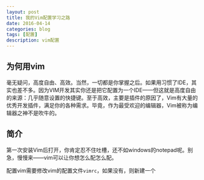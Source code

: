 ```yaml
---
layout: post
title: 我的Vim配置学习之路
date: 2016-04-14
categories: blog
tags: [配置]
description: vim配置
---
```

## 为何用vim

毫无疑问，高度自由、高效。当然，一切都是你掌握之后。如果用习惯了IDE，其实也差不多。因为VIM开发其实你还是把它配置为一个IDE——但这就是高度自由的来源：几乎随意设置的快捷键。至于高效，主要是插件的原因了，Vim有大量的优秀开发插件，满足你的各种需求。毕竟，作为最受欢迎的编辑器，Vim被称为编辑器之神不是吹牛的。

## 简介
第一次安装Vim后打开，你肯定忍不住吐槽，还不如windows的notepad呢。别急，慢慢来——vim可以让你想怎么配怎么配。

配置vim需要修改vim的配置文件`vimrc`，如果没有，则新建一个
